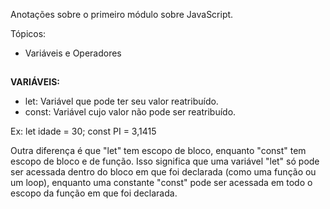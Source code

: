 Anotações sobre o primeiro módulo sobre JavaScript.

Tópicos:

- Variáveis e Operadores

##

<b>VARIÁVEIS:</b>

- let: Variável que pode ter seu valor reatribuído.
- const: 	Variável cujo valor não pode ser reatribuído.

Ex: let idade = 30;
const PI = 3,1415

Outra diferença é que "let" tem escopo de bloco, enquanto "const" tem escopo de bloco e de função. Isso significa que uma variável "let" só pode ser acessada dentro do bloco em que foi declarada (como uma função ou um loop), enquanto uma constante "const" pode ser acessada em todo o escopo da função em que foi declarada.
